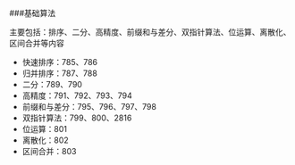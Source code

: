 ###基础算法

主要包括：排序、二分、高精度、前缀和与差分、双指针算法、位运算、离散化、区间合并等内容

- 快速排序：785、786
- 归并排序：787、788
- 二分：789、790
- 高精度：791、792、793、794
- 前缀和与差分：795、796、797、798
- 双指针算法：799、800、2816
- 位运算：801
- 离散化：802
- 区间合并：803